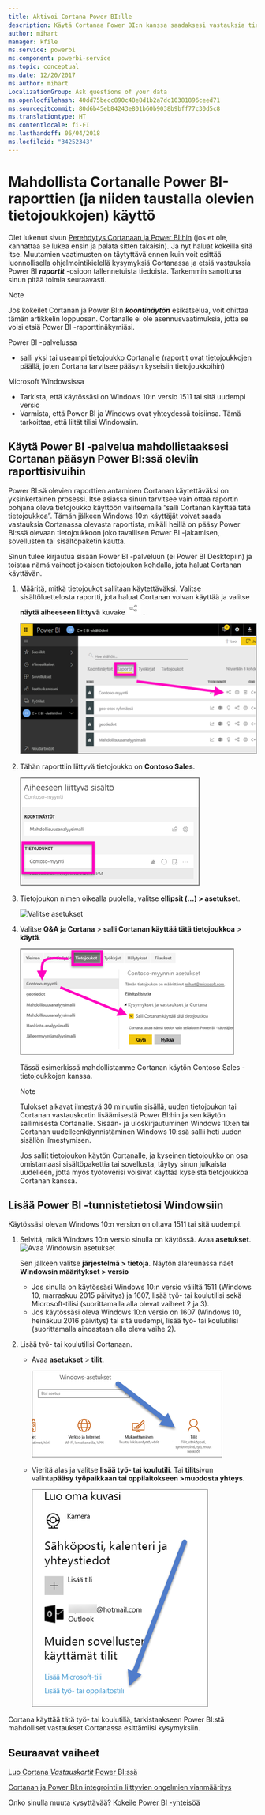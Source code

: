 ```yaml
---
title: Aktivoi Cortana Power BI:lle
description: Käytä Cortanaa Power BI:n kanssa saadaksesi vastauksia tiedoistasi. Aktivoi Cortana kullekin Power BI -tietojoukolle ja ota sitten Cortana käyttöön päästäksesi käsiksi tietojoukkoihisi Windows-laitteilta.
author: mihart
manager: kfile
ms.service: powerbi
ms.component: powerbi-service
ms.topic: conceptual
ms.date: 12/20/2017
ms.author: mihart
LocalizationGroup: Ask questions of your data
ms.openlocfilehash: 40dd75becc890c48e8d1b2a7dc10381896ceed71
ms.sourcegitcommit: 80d6b45eb84243e801b60b9038b9bff77c30d5c8
ms.translationtype: HT
ms.contentlocale: fi-FI
ms.lasthandoff: 06/04/2018
ms.locfileid: "34252343"
---
```

# <a name="enable-cortana-to-access-power-bi-reports-and-their-underlying-datasets"></a>Mahdollista Cortanalle Power BI-raporttien (ja niiden taustalla olevien tietojoukkojen) käyttö
Olet lukenut sivun [Perehdytys Cortanaan ja Power BI:hin](service-cortana-intro.md) (jos et ole, kannattaa se lukea ensin ja palata sitten takaisin). Ja nyt haluat kokeilla sitä itse.  Muutamien vaatimusten on täytyttävä ennen kuin voit esittää luonnollisella ohjelmointikielellä kysymyksiä Cortanassa ja etsiä vastauksia Power BI ***raportit*** -osioon tallennetuista tiedoista. Tarkemmin sanottuna sinun pitää toimia seuraavasti.

> [!NOTE]
> Jos kokeilet Cortanan ja Power BI:n ***koontinäytön*** esikatselua, voit ohittaa tämän artikkelin loppuosan. Cortanalle ei ole asennusvaatimuksia, jotta se voisi etsiä Power BI -raporttinäkymiäsi.
> 
> 

Power BI -palvelussa

* salli yksi tai useampi tietojoukko Cortanalle (raportit ovat tietojoukkojen päällä, joten Cortana tarvitsee pääsyn kyseisiin tietojoukkoihin)

Microsoft Windowsissa

* Tarkista, että käytössäsi on Windows 10:n versio 1511 tai sitä uudempi versio
* Varmista, että Power BI ja Windows ovat yhteydessä toisiinsa. Tämä tarkoittaa, että liität tilisi Windowsiin.

## <a name="use-power-bi-service-to-enable-cortana-to-access-report-pages-in-power-bi"></a>Käytä Power BI -palvelua mahdollistaaksesi Cortanan pääsyn Power BI:ssä oleviin raporttisivuihin
Power BI:sä olevien raporttien antaminen Cortanan käytettäväksi on yksinkertainen prosessi.  Itse asiassa sinun tarvitsee vain ottaa raportin pohjana oleva tietojoukko käyttöön valitsemalla ”salli Cortanan käyttää tätä tietojoukkoa”. Tämän jälkeen Windows 10:n käyttäjät voivat saada vastauksia Cortanassa olevasta raportista, mikäli heillä on pääsy Power BI:ssä olevaan tietojoukkoon joko tavallisen Power BI -jakamisen, sovellusten tai sisältöpaketin kautta.

Sinun tulee kirjautua sisään Power BI -palveluun (ei Power BI Desktopiin) ja toistaa nämä vaiheet jokaisen tietojoukon kohdalla, jota haluat Cortanan käyttävän.

1. Määritä, mitkä tietojoukot sallitaan käytettäväksi. Valitse sisältöluettelosta raportti, jota haluat Cortanan voivan käyttää ja valitse **näytä aiheeseen liittyvä** kuvake ![](media/service-cortana-enable/power-bi-cortana-view-related-icon.png) .
   
    ![Tarkastele aiheeseen liittyvää sisältöä](media/service-cortana-enable/power-bi-view-related.png)
2. Tähän raporttiin liittyvä tietojoukko on **Contoso Sales**.
   
    ![Contoso Sales -tietojoukko](media/service-cortana-enable/power-bi-identify-dataset.png)
3. Tietojoukon nimen oikealla puolella, valitse **ellipsit (...) > asetukset**.  
   
    ![Valitse asetukset](media/service-cortana-enable/power-bi-settings-cortana.png)
4. Valitse **Q&A ja Cortana** > **salli Cortanan käyttää tätä tietojoukkoa** > **käytä**.
   
   ![Cortana käyttötietojoukko](media/service-cortana-enable/power-bi-cortana-enable-new.png)
   
   Tässä esimerkissä mahdollistamme Cortanan käytön Contoso Sales -tietojoukkojen kanssa.
   
   > [!NOTE]
   > Tulokset alkavat ilmestyä 30 minuutin sisällä, uuden tietojoukon tai Cortanan vastauskortin lisäämisestä Power BI:hin ja sen käytön sallimisesta Cortanalle. Sisään- ja uloskirjautuminen Windows 10:en tai Cortanan uudelleenkäynnistäminen Windows 10:ssä sallii heti uuden sisällön ilmestymisen.
   > 
   > Jos sallit tietojoukon käytön Cortanalle, ja kyseinen tietojoukko on osa omistamaasi sisältöpakettia tai sovellusta, täytyy sinun julkaista uudelleen, jotta myös työtoverisi voisivat käyttää kyseistä tietojoukkoa Cortanan kanssa.
   > 
   > 

## <a name="add-your-power-bi-credentials-to-windows"></a>Lisää Power BI -tunnistetietosi Windowsiin
Käytössäsi olevan Windows 10:n version on oltava 1511 tai sitä uudempi.

1. Selvitä, mikä Windows 10:n versio sinulla on käytössä. Avaa **asetukset**.
    ![Avaa Windowsin asetukset](media/service-cortana-enable/power-bi-cortana-windows.png)

    Sen jälkeen valitse **järjestelmä > tietoja**. Näytön alareunassa näet **Windowsin määritykset > versio**

   * Jos sinulla on käytössäsi Windows 10:n versio väliltä 1511 (Windows 10, marraskuu 2015 päivitys) ja 1607, lisää työ- tai koulutilisi sekä Microsoft-tilisi (suorittamalla alla olevat vaiheet 2 ja 3).
   * Jos käytössäsi oleva Windows 10:n versio on 1607 (Windows 10, heinäkuu 2016 päivitys) tai sitä uudempi, lisää työ- tai koulutilisi (suorittamalla ainoastaan alla oleva vaihe 2).
1. Lisää työ- tai koulutilisi Cortanaan.
   
   * Avaa **asetukset** > **tilit**.
     
       ![Asetukset – tilit](media/service-cortana-enable/power-bi-windows-accounts.png)
   * Vieritä alas ja valitse **lisää työ- tai koulutili**. Tai **tilit**sivun valinta**pääsy työpaikkaan tai oppilaitokseen  >muodosta yhteys**.
     
     ![Työtilin lisääminen](media/service-cortana-enable/power-bi-add-work-account2.png)

Cortana käyttää tätä työ- tai koulutiliä, tarkistaakseen Power BI:stä mahdolliset vastaukset Cortanassa esittämiisi kysymyksiin.

## <a name="next-steps"></a>Seuraavat vaiheet
[Luo Cortana *Vastauskortit* Power BI:ssä](service-cortana-answer-cards.md)

[Cortanan ja Power BI:n integrointiin liittyvien ongelmien vianmääritys](service-cortana-troubleshoot.md)

Onko sinulla muuta kysyttävää? [Kokeile Power BI -yhteisöä](http://community.powerbi.com/)

